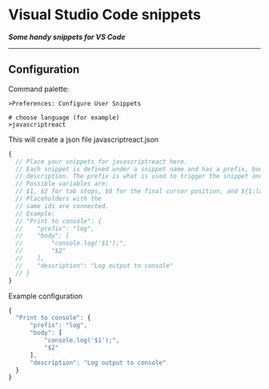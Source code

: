 # Visual Studio Code snippets

***Some handy snippets for VS Code***

---

## Configuration

Command palette:

```
>Preferences: Configure User Snippets

# choose language (for example)
>javascriptreact 
```

This will create a json file javascriptreact.json

```javascript
{
  // Place your snippets for javascriptreact here. 
  // Each snippet is defined under a snippet name and has a prefix, body and 
  // description. The prefix is what is used to trigger the snippet and the body will be expanded and inserted. 
  // Possible variables are:
  // $1, $2 for tab stops, $0 for the final cursor position, and ${1:label}, ${2:another} for placeholders. 
  // Placeholders with the 
  // same ids are connected.
  // Example:
  // "Print to console": {
  // 	"prefix": "log",
  // 	"body": [
  // 		"console.log('$1');",
  // 		"$2"
  // 	],
  // 	"description": "Log output to console"
  // }
}
```

Example configuration

```javascript
{
  "Print to console": {
 	  "prefix": "log",
 	  "body": [
 		  "console.log('$1');",
 		  "$2"
 	  ],
 	  "description": "Log output to console"
  }
}
```
